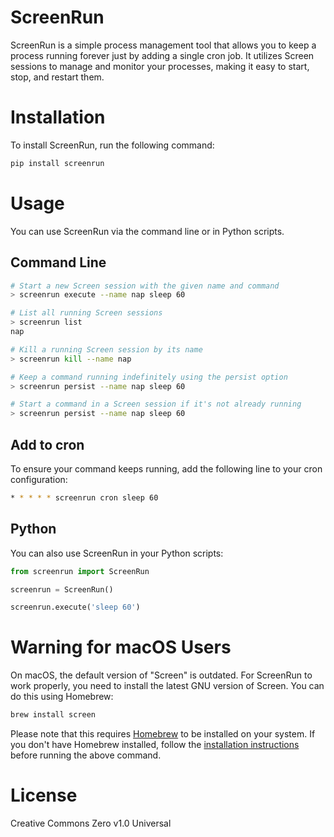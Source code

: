 # ScreenRun

ScreenRun is a simple process management tool that allows you to keep a process running forever just by adding a single cron job. It utilizes Screen sessions to manage and monitor your processes, making it easy to start, stop, and restart them.

# Installation

To install ScreenRun, run the following command:

```bash
pip install screenrun

```

# Usage

You can use ScreenRun via the command line or in Python scripts.

## Command Line

```bash
# Start a new Screen session with the given name and command
> screenrun execute --name nap sleep 60

# List all running Screen sessions
> screenrun list
nap

# Kill a running Screen session by its name
> screenrun kill --name nap

# Keep a command running indefinitely using the persist option
> screenrun persist --name nap sleep 60

# Start a command in a Screen session if it's not already running
> screenrun persist --name nap sleep 60

```

## Add to cron

To ensure your command keeps running, add the following line to your cron configuration:

```bash
* * * * * screenrun cron sleep 60

```

## Python

You can also use ScreenRun in your Python scripts:

```python
from screenrun import ScreenRun

screenrun = ScreenRun()

screenrun.execute('sleep 60')

```

# Warning for macOS Users

On macOS, the default version of "Screen" is outdated. For ScreenRun to work properly, you need to install the latest GNU version of Screen. You can do this using Homebrew:

```bash
brew install screen

```

Please note that this requires [Homebrew](https://brew.sh/) to be installed on your system. If you don't have Homebrew installed, follow the [installation instructions](https://brew.sh/) before running the above command.


# License

Creative Commons Zero v1.0 Universal
